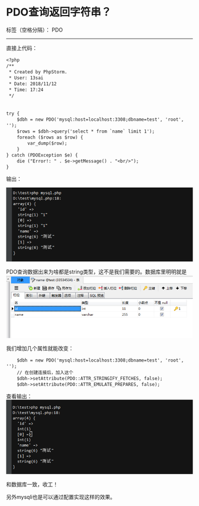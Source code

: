 ﻿# PDO查询返回字符串？

标签（空格分隔）： PDO

---

直接上代码：

```
<?php
/**
 * Created by PhpStorm.
 * User: 13sai
 * Date: 2018/11/12
 * Time: 17:24
 */


try {
    $dbh = new PDO('mysql:host=localhost:3308;dbname=test', 'root', '');
    $rows = $dbh->query('select * from `name` limit 1');
    foreach ($rows as $row) {
        var_dump($row);
    }
} catch (PDOException $e) {
    die ("Error!: " . $e->getMessage() . "<br/>");
}
```
输出：

![image](../images/mysql1.png)

PDO查询数据出来为啥都是string类型，这不是我们需要的。数据库里明明就是
![image](../images/mysql3.png)

我们增加几个属性就能改变：
```
    $dbh = new PDO('mysql:host=localhost:3308;dbname=test', 'root', '');
    // 在创建连接后，加入这个
    $dbh->setAttribute(PDO::ATTR_STRINGIFY_FETCHES, false);
    $dbh->setAttribute(PDO::ATTR_EMULATE_PREPARES, false);
```
查看输出：
![image](../images/mysql2.png)

和数据库一致，收工！

另外mysqli也是可以通过配置实现这样的效果。






